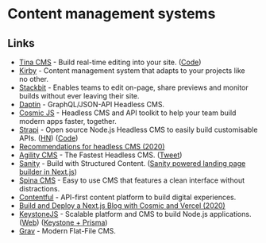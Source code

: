 # Content management systems

## Links

- [Tina CMS](https://tinacms.org/) - Build real-time editing into your site. ([Code](https://github.com/tinacms/tinacms))
- [Kirby](https://getkirby.com/) - Content management system that adapts to your projects like no other.
- [Stackbit](https://www.stackbit.com/) - Enables teams to edit on-page, share previews and monitor builds without ever leaving their site.
- [Daptin](https://github.com/daptin/daptin) - GraphQL/JSON-API Headless CMS.
- [Cosmic JS](https://www.cosmicjs.com/) - Headless CMS and API toolkit to help your team build modern apps faster, together.
- [Strapi](https://strapi.io/) - Open source Node.js Headless CMS to easily build customisable APIs. ([HN](https://news.ycombinator.com/item?id=23453530)) ([Code](https://github.com/strapi/strapi))
- [Recommendations for headless CMS (2020)](https://twitter.com/jorilallo/status/1273374053852753921)
- [Agility CMS](https://agilitycms.com/) - The Fastest Headless CMS. ([Tweet](https://twitter.com/rauchg/status/1274418537126219776))
- [Sanity](https://www.sanity.io/) - Build with Structured Content. ([Sanity powered landing page builder in Next.js](https://github.com/sanity-io/sanity-template-nextjs-landing-pages))
- [Spina CMS](https://github.com/SpinaCMS/Spina) - Easy to use CMS that features a clean interface without distractions.
- [Contentful](https://www.contentful.com/) - API-first content platform to build digital experiences.
- [Build and Deploy a Next.js Blog with Cosmic and Vercel (2020)](https://vercel.com/guides/deploying-next-and-cosmic-with-vercel)
- [KeystoneJS](https://github.com/keystonejs/keystone) - Scalable platform and CMS to build Node.js applications. ([Web](https://www.keystonejs.com/)) ([Keystone + Prisma](https://www.keystonejs.com/blog/prisma-adapter))
- [Grav](https://getgrav.org/) - Modern Flat-File CMS.

